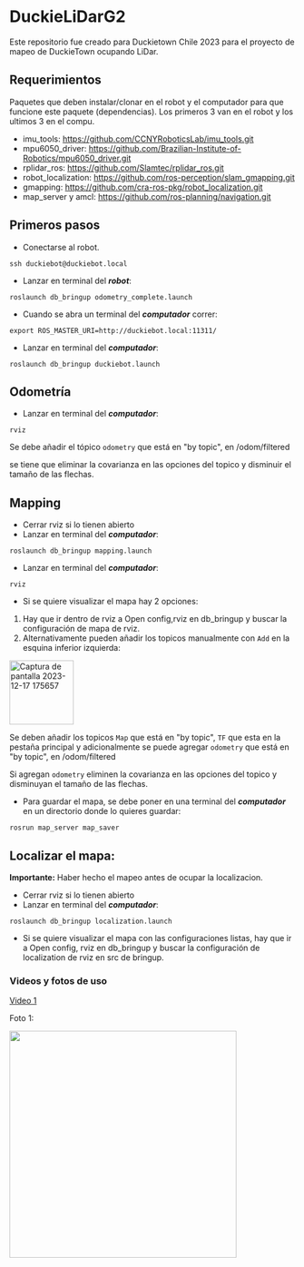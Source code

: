 # DuckieLiDarG2
Este repositorio fue creado para Duckietown Chile 2023 para el proyecto de mapeo de DuckieTown ocupando LiDar.

## Requerimientos
Paquetes que deben instalar/clonar en el robot y el computador para que funcione este paquete (dependencias). Los primeros 3 van en el robot y los ultimos 3 en el compu.
- imu_tools: https://github.com/CCNYRoboticsLab/imu_tools.git
- mpu6050_driver: https://github.com/Brazilian-Institute-of-Robotics/mpu6050_driver.git
- rplidar_ros: https://github.com/Slamtec/rplidar_ros.git
- robot_localization: https://github.com/ros-perception/slam_gmapping.git
- gmapping: https://github.com/cra-ros-pkg/robot_localization.git
- map_server y amcl: https://github.com/ros-planning/navigation.git

## Primeros pasos
- Conectarse al robot.
```
ssh duckiebot@duckiebot.local
```
- Lanzar en terminal del **_robot_**: 
```
roslaunch db_bringup odometry_complete.launch
```
- Cuando se abra un terminal del **_computador_** correr:
```
export ROS_MASTER_URI=http://duckiebot.local:11311/
``` 
- Lanzar en terminal del **_computador_**:
```
roslaunch db_bringup duckiebot.launch
```

## Odometría

- Lanzar en terminal del **_computador_**:
```
rviz
```
Se debe añadir el tópico `odometry` que está en "by topic", en /odom/filtered

se tiene que eliminar la covarianza en las opciones del topico y disminuir el tamaño de las flechas.

## Mapping
- Cerrar rviz si lo tienen abierto
- Lanzar en terminal del **_computador_**:
```
roslaunch db_bringup mapping.launch
```
- Lanzar en terminal del **_computador_**:
```
rviz
```
- Si se quiere visualizar el mapa hay 2 opciones:
1. Hay que ir dentro de rviz a Open config,rviz en db_bringup y buscar la configuración de mapa de rviz.
2. Alternativamente pueden añadir los topicos manualmente con `Add` en la esquina inferior izquierda:
<img width="113" alt="Captura de pantalla 2023-12-17 175657" src="https://github.com/3lue4rt/DuckieLiDarG2/assets/142761701/b605cd04-1046-4c1d-a631-956a94081bdb">

Se deben añadir los topicos `Map` que está en "by topic", `TF` que esta en la pestaña principal y adicionalmente se puede agregar `odometry` que está en "by topic", en /odom/filtered

Si agregan `odometry` eliminen la covarianza en las opciones del topico y disminuyan el tamaño de las flechas.

- Para guardar el mapa, se debe poner en una terminal del **_computador_** en un directorio donde lo quieres guardar:
```
rosrun map_server map_saver
```
## Localizar el mapa:
**Importante:** Haber hecho el mapeo antes de ocupar la localizacion.
- Cerrar rviz si lo tienen abierto
- Lanzar en terminal del **_computador_**:
```
roslaunch db_bringup localization.launch
```
- Si se quiere visualizar el mapa con las configuraciones listas, hay que ir a Open config, rviz en db_bringup y buscar la configuración de localization de rviz en src de bringup.

### Videos y fotos de uso
[Video 1](https://youtube.com/shorts/5gO4KQgr8Hc?feature=share)

Foto 1:

<img src="https://github.com/3lue4rt/DuckieLiDarG2/assets/142761701/d7d34ac4-3286-41e4-880a-f19c0fc2b09d" data-canonical-src="https://github.com/3lue4rt/DuckieLiDarG2/assets/142761701/d7d34ac4-3286-41e4-880a-f19c0fc2b09d" width="400" height="400" />
